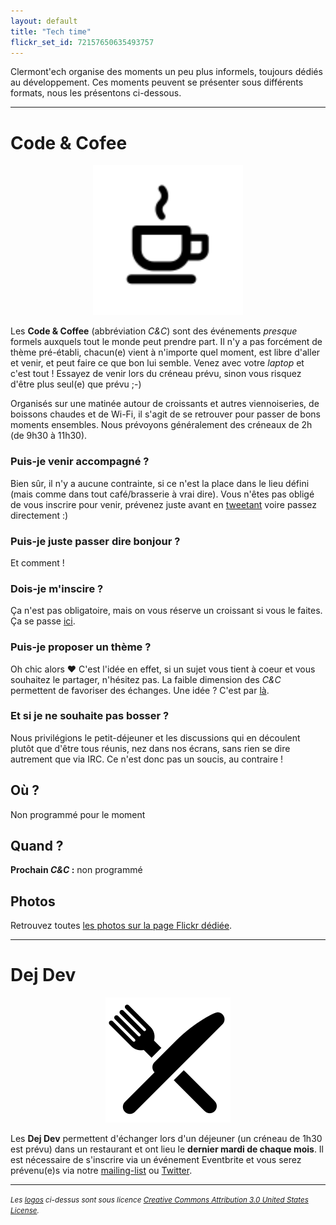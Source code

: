 ```yaml
---
layout: default
title: "Tech time"
flickr_set_id: 72157650635493757
---
```


Clermont'ech organise des moments un peu plus informels, toujours dédiés au développement. Ces moments peuvent se présenter sous différents formats, nous les présentons ci-dessous.

<hr >

# Code & Cofee

<center>
    <img src="/images/code-and-coffee.svg" alt="code-and-coffee" width="240px">
</center>

Les **Code & Coffee** (abbréviation _C&C_) sont des événements _presque_
formels auxquels tout le monde peut prendre part. Il n'y a pas forcément de
thème pré-établi, chacun(e) vient à n'importe quel moment, est libre d'aller et
venir, et peut faire ce que bon lui semble. Venez avec votre _laptop_ et c'est
tout ! Essayez de venir lors du créneau prévu, sinon vous risquez d'être plus
seul(e) que prévu ;-)

Organisés sur une matinée autour de croissants et autres viennoiseries, de
boissons chaudes et de Wi-Fi, il s'agit de se retrouver pour passer de bons
moments ensembles. Nous prévoyons généralement des créneaux de 2h (de 9h30 à
11h30).

### Puis-je venir accompagné ?

Bien sûr, il n'y a aucune contrainte, si ce n'est la place dans le lieu défini
(mais comme dans tout café/brasserie à vrai dire). Vous n'êtes pas obligé de
vous inscrire pour venir, prévenez juste avant en
[tweetant](https://twitter.com/clermontech) voire passez directement :)

### Puis-je juste passer dire bonjour ?

Et comment !

### Dois-je m'inscire ?

Ça n'est pas obligatoire, mais on vous réserve un croissant si vous le faites.
Ça se passe [ici](https://framadate.org/PyBY2NOPlS2umSFo).

### Puis-je proposer un thème ?

Oh chic alors &hearts; C'est l'idée en effet, si un sujet vous tient à coeur
et vous souhaitez le partager, n'hésitez pas. La faible dimension des _C&C_
permettent de favoriser des échanges. Une idée ? C'est par [là](mailto:hello@clermontech.org).

### Et si je ne souhaite pas bosser ?

Nous privilégions le petit-déjeuner et les discussions qui en découlent plutôt
que d'être tous réunis, nez dans nos écrans, sans rien se dire autrement que
via IRC. Ce n'est donc pas un soucis, au contraire !

## Où ?

Non programmé pour le moment

## Quand ?

**Prochain _C&C_ :** non programmé

## Photos

Retrouvez toutes <a href="https://www.flickr.com/photos/{{ site.flickr_id }}/sets/{{ page.flickr_set_id }}">
les photos sur la page Flickr dédiée</a>.

<hr>

# Dej Dev

<center>
    <img src="/images/dej-dev.svg" alt="dej-dev" width="200px">
</center>

Les **Dej Dev** permettent d'échanger lors d'un déjeuner (un créneau de 1h30
est prévu) dans un restaurant et ont lieu le **dernier mardi de chaque mois**.
Il est nécessaire de s'inscrire via un événement Eventbrite et vous serez
prévenu(e)s via notre [mailing-list](https://groups.google.com/forum/?fromgroups#!forum/clermontech)
ou [Twitter](https://twitter.com/clermontech).

<hr>
<p>
    <small><em>Les <a href="http://thenounproject.com/term/silverware/100431/">logos</a> ci-dessus sont sous licence <a rel="license" href="http://creativecommons.org/licenses/by/3.0/us/">Creative Commons Attribution 3.0 United States License</a>.</em></small>
</p>